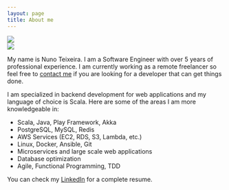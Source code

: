 ```yaml
---
layout: page
title: About me
---
```

<div style="width: 100%; margin: 0 auto;">
	<img class="img-circle" src="{{ site.baseurl }}/public/nmat.png">
</div>
<div class="social-network-about">
 <a href="{{ site.link-so }}" title="StackOverflow" target="_blank"><i class="fa fa-stack-overflow fa-larger" aria-hidden="true"></i></a>
 <a href="{{ site.link-gh }}" title="GitHub" target="_blank"><i class="fa fa-github fa-larger" aria-hidden="true"></i></a>
 <a href="{{ site.link-ln }}" title="LinkedIn" target="_blank"><i class="fa fa-linkedin fa-larger" aria-hidden="true"></i></a>
 <a href="{{ site.link-uw }}" title="Upwork" target="_blank"><img src="{{ site.baseurl }}/public/upwork-black.png" class="social-icon-img"/></a>
 <a href="mailto:{{ site.email-address }}" title="Email"><i class="fa fa-envelope-o fa-larger" aria-hidden="true"></i></a>
</div>
<p>
  My name is Nuno Teixeira. I am a Software Engineer with over 5 years of professional experience. I am currently working as a remote freelancer so feel free to <a href="mailto:{{ site.email-address }}" title="Email">contact me</a> if you are looking for a developer that can get things done.
</p>
<p>
    I am specialized in backend development for web applications and my language of choice is Scala. Here are some of the areas I am more knowledgeable in:
    <ul>
    <li>Scala, Java, Play Framework, Akka</li>
    <li>PostgreSQL, MySQL, Redis</li>
    <li>AWS Services (EC2, RDS, S3, Lambda, etc.)</li>
    <li>Linux, Docker, Ansible, Git</li>
    <li>Microservices and large scale web applications</li>
    <li>Database optimization</li>
    <li>Agile, Functional Programming, TDD</li>
   </ul>
</p>

You can check my <a href="{{ site.link-ln }}" title="LinkedIn" target="_blank">LinkedIn</a> for a complete resume.
